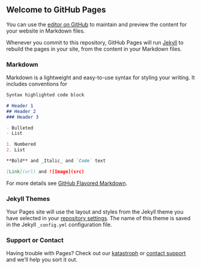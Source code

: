 ## Welcome to GitHub Pages

You can use the [editor on GitHub](https://github.com/kartverket/digitaltvillinger.github.io/edit/main/docs/index.md) to maintain and preview the content for your website in Markdown files.

Whenever you commit to this repository, GitHub Pages will run [Jekyll](https://jekyllrb.com/) to rebuild the pages in your site, from the content in your Markdown files.

### Markdown

Markdown is a lightweight and easy-to-use syntax for styling your writing. It includes conventions for

```markdown
Syntax highlighted code block

# Header 1
## Header 2
### Header 3

- Bulleted
- List

1. Numbered
2. List

**Bold** and _Italic_ and `Code` text

[Link](url) and ![Image](src)
```

For more details see [GitHub Flavored Markdown](https://guides.github.com/features/mastering-markdown/).

### Jekyll Themes

Your Pages site will use the layout and styles from the Jekyll theme you have selected in your [repository settings](https://github.com/kartverket/digitaltvillinger.github.io/settings). The name of this theme is saved in the Jekyll `_config.yml` configuration file.

### Support or Contact

Having trouble with Pages? Check out our [katastroph](https://github.com/kartverket/digitaltvillinger.github.io/blob/main/usecases/Katastrofeplanlegging.md) or [contact support](https://github.com/contact) and we’ll help you sort it out.
